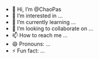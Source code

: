 - 👋 Hi, I’m @ChaoPas
- 👀 I’m interested in ...
- 🌱 I’m currently learning ...
- 💞️ I’m looking to collaborate on ...
- 📫 How to reach me ...
- 😄 Pronouns: ...
- ⚡ Fun fact: ...

<!---
ChaoPas/ChaoPas is a ✨ special ✨ repository because its `README.md` (this file) appears on your GitHub profile.
You can click the Preview link to take a look at your changes.
--->
